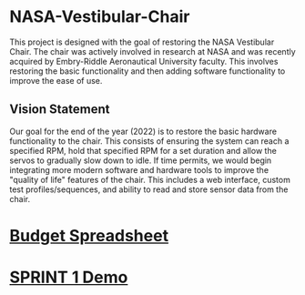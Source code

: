 # NASA-Vestibular-Chair
This project is designed with the goal of restoring the NASA Vestibular Chair. The chair was actively involved in research at NASA and was recently acquired by Embry-Riddle Aeronautical University faculty. This involves restoring the basic functionality and then adding software functionality to improve the ease of use.

## Vision Statement
Our goal for the end of the year (2022) is to restore the basic hardware functionality to the chair. This consists of ensuring the system can reach a specified RPM, hold that specified RPM for a set duration and allow the servos to gradually slow down to idle. If time permits, we would begin integrating more modern software and hardware tools to improve the "quality of life" features of the chair. This includes a web interface, custom test profiles/sequences, and ability to read and store sensor data from the chair. 

# [Budget Spreadsheet](https://docs.google.com/spreadsheets/d/1TuNtql8m7KFlO9O12HfZTUzy9b4YF-d2b1fnCBpltpo/edit?usp=sharing)

# [SPRINT 1 Demo](https://docs.google.com/presentation/d/1GzDR9MJofazVPP1MhIpP6lPWvrz68VTAprLMHRDoxEk/edit#slide=id.p)
